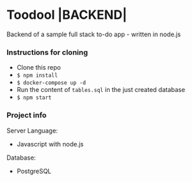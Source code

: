 # Toodool |BACKEND|
Backend of a sample full stack to-do app - written in node.js

### Instructions for cloning
- Clone this repo
- `$ npm install`
- `$ docker-compose up -d`
- Run the content of `tables.sql` in the just created database
- `$ npm start`

### Project info
Server Language:
- Javascript with node.js

Database:
- PostgreSQL